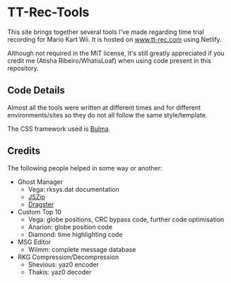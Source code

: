 
# TT-Rec-Tools
This site brings together several tools I've made regarding time trial recording for Mario Kart Wii.
It is hosted on www.tt-rec.com using Netlify.

Although not required in the MIT license, it's still greatly appreciated if you credit me (Atisha Ribeiro/WhatisLoaf) when using code present in this repository.


## Code Details

Almost all the tools were written at different times and for different environments/sites so they do not all follow the same style/template. 

The CSS framework used is [Bulma](https://bulma.io).

## Credits

The following people helped in some way or another:

- Ghost Manager
	- Vega: rksys.dat documentation
	- [JSZip](https://stuk.github.io/jszip/)
	- [Dragster](http://bensmithett.github.io/dragster/)
- Custom Top 10
	- Vega: globe positions, CRC bypass code, further code optimisation
	- Anarion: globe position code
	- Diamond: time highlighting code
- MSG Editor
	- Wiimm: complete message database
- RKG Compression/Decompression
	- Shevious: yaz0 encoder
	- Thakis: yaz0 decoder
